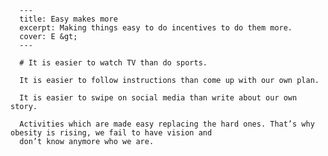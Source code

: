 
      ---
      title: Easy makes more
      excerpt: Making things easy to do incentives to do them more.
      cover: E &gt;
      ---

      # It is easier to watch TV than do sports.

      It is easier to follow instructions than come up with our own plan.

      It is easier to swipe on social media than write about our own story.

      Activities which are made easy replacing the hard ones. That’s why obesity is rising, we fail to have vision and
      don’t know anymore who we are.

    